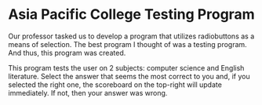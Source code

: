 # Asia Pacific College Testing Program
Our professor tasked us to develop a program that utilizes radiobuttons as a means of selection. The best program I thought of was a testing program. And thus, this program was created.

This program tests the user on 2 subjects: computer science and English literature. Select the answer that seems the most correct to you and, if you selected the right one, the scoreboard on the top-right will update immediately. If not, then your answer was wrong.
